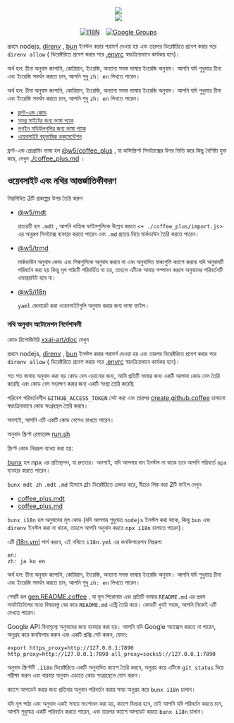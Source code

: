 <p align="center"><a href="https://xxai.art"><img src="https://cdn.jsdelivr.net/gh/xxai-art/doc/logo.svg"/></a><br/><a href="https://xxai.art"><img src="https://cdn.jsdelivr.net/gh/xxai-art/doc/xxai.svg"/></a></p><p align="center"><a href="https://github.com/xxai-art/doc#readme"><img alt="I18N" src="https://cdn.jsdelivr.net/gh/wactax/img/t.svg"/></a>　<a href="https://groups.google.com/u/0/g/xxai-art"><img alt="Google Groups" src="https://cdn.jsdelivr.net/gh/wactax/img/g-groups.svg"/></a></p>

প্রথমে nodejs, [direnv](https://direnv.net) , [bun](https://github.com/oven-sh/bun) ইনস্টল করার পরামর্শ দেওয়া হয় এবং তারপর ডিরেক্টরিতে প্রবেশ করার পরে `direnv allow` ( ডিরেক্টরিতে প্রবেশ করার পরে [.envrc](https://github.com/xxai-art/doc/blob/main/.envrc) স্বয়ংক্রিয়ভাবে কার্যকর হবে)।

অর্থ হল: চীনা অনুবাদ জাপানি, কোরিয়ান, ইংরেজি, অন্যান্য সমস্ত ভাষায় ইংরেজি অনুবাদ। আপনি যদি শুধুমাত্র চীনা এবং ইংরেজি সমর্থন করতে চান, আপনি শুধু `zh: en` লিখতে পারেন।

অর্থ হল: চীনা অনুবাদ জাপানি, কোরিয়ান, ইংরেজি, অন্যান্য সমস্ত ভাষায় ইংরেজি অনুবাদ। আপনি যদি শুধুমাত্র চীনা এবং ইংরেজি সমর্থন করতে চান, আপনি শুধু `zh: en` লিখতে পারেন।

* [ফ্রন্ট-এন্ড কোড](https://github.com/xxai-art/web)
* [সমগ্র সাইটের জন্য ভাষা প্যাক](https://github.com/xxai-art/web/tree/main/i18n)
* [লগইন মডিউলগুলির জন্য ভাষা প্যাক](https://github.com/wacpkg/user/tree/main/ui.i18n)
* [ওয়েবসাইট বহুভাষিক ডকুমেন্টেশন](https://github.com/xxai-doc)

ফ্রন্ট-এন্ড প্রোগ্রামিং ভাষা হল [@w5/coffee_plus](http://npmjs.com/@w5/coffee_plus) , যা কফিস্ক্রিপ্ট সিনট্যাক্সের উপর ভিত্তি করে কিছু বৈশিষ্ট্য যুক্ত করে, দেখুন [./coffee_plus.md](./coffee_plus.md) ।

## ওয়েবসাইট এবং নথির আন্তর্জাতিকীকরণ

নিম্নলিখিত 3টি প্রকল্পের উপর তৈরি করুন

* [@w5/mdt](https://www.npmjs.com/package/@w5/mdt)

  প্রত্যয়টি হল `.mdt` , আপনি বাহ্যিক ফাইলগুলিকে উল্লেখ করতে `<+ ./coffee_plus/import.js>` এর অনুরূপ সিনট্যাক্স ব্যবহার করতে পারেন এবং `.md` প্রত্যয় দিয়ে মার্কডাউন তৈরি করতে পারেন।

* [@w5/trmd](https://www.npmjs.com/package/@w5/trmd)

  মার্কডাউন অনুবাদ কোড এবং লিঙ্কগুলিকে অনুবাদ করবে না এবং অনুবাদিত বাক্যগুলি ক্যাশে করবে৷ যদি অনুবাদটি পরিবর্তন করা হয় কিন্তু মূল পাঠ্যটি পরিবর্তিত না হয়, তাহলে এটিকে আবার সম্পাদন করলে অনুবাদের পরিবর্তনটি ওভাররাইট হবে না।

* [@w5/i18n](https://www.npmjs.com/package/@w5/i18n)

  `yaml` জেনারেট করা ওয়েবসাইটগুলি অনুবাদ করার জন্য ভাষা ফাইল।

### নথি অনুবাদ অটোমেশন নির্দেশাবলী

কোড রিপোজিটরি [xxai-art/doc](https://github.com/xxai-art/doc) দেখুন

প্রথমে nodejs, [direnv](https://direnv.net) , [bun](https://github.com/oven-sh/bun) ইনস্টল করার পরামর্শ দেওয়া হয় এবং তারপর ডিরেক্টরিতে প্রবেশ করার পরে `direnv allow` ( ডিরেক্টরিতে প্রবেশ করার পরে [.envrc](https://github.com/xxai-art/doc/blob/main/.envrc) স্বয়ংক্রিয়ভাবে কার্যকর হবে)।

শত শত ভাষায় অনুবাদ করা বড় কোড বেস এড়ানোর জন্য, আমি প্রতিটি ভাষার জন্য একটি আলাদা কোড বেস তৈরি করেছি এবং কোড বেস সংরক্ষণ করার জন্য একটি সংস্থা তৈরি করেছি

পরিবেশ পরিবর্তনশীল `GITHUB_ACCESS_TOKEN` সেট করা এবং তারপর [create.github.coffee](https://github.com/xxai-art/doc/blob/main/create.github.coffee) চালানো স্বয়ংক্রিয়ভাবে কোড সংগ্রহস্থল তৈরি করবে।

অবশ্যই, আপনি এটি একটি কোড বেসেও রাখতে পারেন।

অনুবাদ স্ক্রিপ্ট রেফারেন্স [run.sh](https://github.com/xxai-art/doc/blob/main/run.sh)

স্ক্রিপ্ট কোড নিম্নরূপ ব্যাখ্যা করা হয়:

[bunx](https://bun.sh/docs/cli/bunx) হল npx এর প্রতিস্থাপন, যা দ্রুততর। অবশ্যই, যদি আপনার বান ইনস্টল না থাকে তবে আপনি পরিবর্তে `npx` ব্যবহার করতে পারেন।

`bunx mdt zh` `.mdt` `.md` হিসাবে zh ডিরেক্টরিতে রেন্ডার করে, নীচের লিঙ্ক করা 2টি ফাইল দেখুন

* [coffee_plus.mdt](https://github.com/xxai-doc/zh/blob/main/coffee_plus.mdt)
* [coffee_plus.md](https://github.com/xxai-doc/zh/blob/main/coffee_plus.md)

`bunx i18n` হল অনুবাদের মূল কোড (যদি আপনার শুধুমাত্র `nodejs` ইনস্টল করা থাকে, কিন্তু `bun` এবং `direnv` ইনস্টল করা না থাকে, তাহলে আপনি অনুবাদ করতে `npx i18n` চালাতে পারেন)।

এটি [i18n.yml](https://github.com/xxai-art/doc/blob/main/i18n.yml) পার্স করবে, এই নথিতে `i18n.yml` এর কনফিগারেশন নিম্নরূপ:

```
en:
zh: ja ko en
```

অর্থ হল: চীনা অনুবাদ জাপানি, কোরিয়ান, ইংরেজি, অন্যান্য সমস্ত ভাষায় ইংরেজি অনুবাদ। আপনি যদি শুধুমাত্র চীনা এবং ইংরেজি সমর্থন করতে চান, আপনি শুধু `zh: en` লিখতে পারেন।

শেষটি হল [gen.README.coffee](https://github.com/xxai-art/doc/blob/main/gen.README.coffee) , যা মূল শিরোনাম এবং প্রতিটি ভাষার `README.md` এর প্রথম সাবটাইটেলের মধ্যে বিষয়বস্তু বের করে `README.md` এন্ট্রি তৈরি করে। কোডটি খুবই সহজ, আপনি নিজেই এটি দেখতে পারেন।

Google API বিনামূল্যে অনুবাদের জন্য ব্যবহার করা হয়। আপনি যদি Google অ্যাক্সেস করতে না পারেন, অনুগ্রহ করে কনফিগার করুন এবং একটি প্রক্সি সেট করুন, যেমন:

```
export https_proxy=http://127.0.0.1:7890 http_proxy=http://127.0.0.1:7890 all_proxy=socks5://127.0.0.1:7890
```

অনুবাদ স্ক্রিপ্টটি `.i18n` ডিরেক্টরিতে একটি অনুবাদিত ক্যাশে তৈরি করবে, অনুগ্রহ করে এটিকে `git status` দিয়ে পরীক্ষা করুন এবং বারবার অনুবাদ এড়াতে কোড সংগ্রহস্থলে যোগ করুন।

ক্যাশে আপডেট করার জন্য প্রতিবার অনুবাদ পরিবর্তন করার সময় অনুগ্রহ করে `bunx i18n` চালান।

যদি মূল পাঠ্য এবং অনুবাদ একই সময়ে সংশোধন করা হয়, ক্যাশে বিভ্রান্ত হবে, তাই আপনি যদি পরিবর্তন করতে চান, আপনি শুধুমাত্র একটি পরিবর্তন করতে পারেন, এবং তারপর ক্যাশে আপডেট করতে `bunx i18n` চালান।
